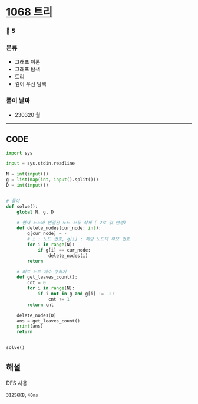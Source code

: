 # [1068 트리](https://www.acmicpc.net/problem/1068)

### 🥇 5

### 분류

- 그래프 이론
- 그래프 탐색
- 트리
- 깊이 우선 탐색

### 풀이 날짜

- 230320 월

---

## CODE

```python
import sys

input = sys.stdin.readline

N = int(input())
g = list(map(int, input().split()))
D = int(input())


# 풀이
def solve():
    global N, g, D

    # 현재 노드와 연결된 노드 모두 삭제 (-2로 값 변경)
    def delete_nodes(cur_node: int):
        g[cur_node] = -
        # i : 노드 번호, g[i] : 해당 노드의 부모 번호
        for i in range(N):
            if g[i] == cur_node:
                delete_nodes(i)
        return

    # 리프 노드 개수 구하기
    def get_leaves_count():
        cnt = 0
        for i in range(N):
            if i not in g and g[i] != -2:
                cnt += 1
        return cnt

    delete_nodes(D)
    ans = get_leaves_count()
    print(ans)
    return


solve()

```

## 해설

DFS 사용

`31256KB`, `40ms`
